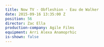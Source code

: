 ```yaml
---
title: Now TV - Obfleshion - Eau de Walker
date: 2015-09-16 13:35:00 Z
position: 56
director: Zac Ella
production-company: Agile Films
equipment: Arri Alexa Anamoprhic
is-shown: false
---
```


